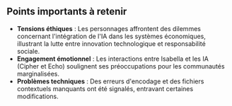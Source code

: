 ## Points importants à retenir
- **Tensions éthiques** : Les personnages affrontent des dilemmes concernant l'intégration de l'IA dans les systèmes économiques, illustrant la lutte entre innovation technologique et responsabilité sociale.
- **Engagement émotionnel** : Les interactions entre Isabella et les IA (Cipher et Echo) soulignent ses préoccupations pour les communautés marginalisées.
- **Problèmes techniques** : Des erreurs d'encodage et des fichiers contextuels manquants ont été signalés, entravant certaines modifications.
